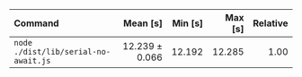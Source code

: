 | Command | Mean [s] | Min [s] | Max [s] | Relative |
|:---|---:|---:|---:|---:|
| `node ./dist/lib/serial-no-await.js` | 12.239 ± 0.066 | 12.192 | 12.285 | 1.00 |

